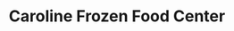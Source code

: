 ---
title: "Caroline Frozen Food Center"
url: /ganta/caroline-frozen-food-center/
shop: frozen food
---